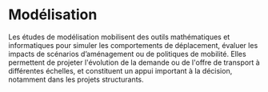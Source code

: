 # Modélisation
Les études de modélisation mobilisent des outils mathématiques et informatiques pour simuler les comportements de déplacement, évaluer les impacts de scénarios d’aménagement ou de politiques de mobilité. Elles permettent de projeter l'évolution de la demande ou de l'offre de transport à différentes échelles, et constituent un appui important à la décision, notamment dans les projets structurants.
